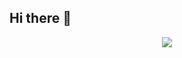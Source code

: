 ## Hi there 👋
<div align="center"> <img src="https://metrics.lecoq.io/urkbio?template=classic&config.timezone=Asia%2FShanghai"> </div>

